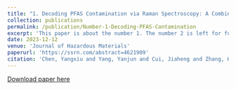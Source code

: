 ```yaml
---
title: "1. Decoding PFAS Contamination via Raman Spectroscopy: A Combined DFT and Machine Learning Investigation"
collection: publications
permalink: /publication/Number-1-Decoding-PFAS-Contamination
excerpt: 'This paper is about the number 1. The number 2 is left for future work.'
date: 2023-12-12
venue: 'Journal of Hazardous Materials'
paperurl: 'https://ssrn.com/abstract=4621909'
citation: 'Chen, Yangxiu and Yang, Yanjun and Cui, Jiaheng and Zhang, Hong and Zhao, Yiping, Decoding PFAS Contamination via Raman Spectroscopy: A Combined DFT and Machine Learning Investigation. Available at SSRN:'
---
```


[Download paper here](http://academicpages.github.io/files/paper1.pdf)
